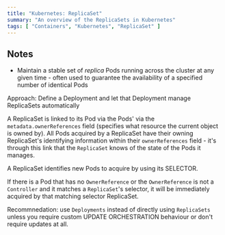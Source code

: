 ```yaml
---
title: "Kubernetes: ReplicaSet"
summary: "An overview of the ReplicaSets in Kubernetes"
tags: [ "Containers", "Kubernetes", "ReplicaSet" ]
---
```


## Notes

- Maintain a stable set of *replica* Pods running across the cluster at any given time - often used to guarantee the availability of a specified number of identical Pods


Approach: Define a Deployment and let that Deployment manage ReplicaSets automatically


A ReplicaSet is linked to its Pod via the Pods' via the `metadata.ownerReferences` field (specifies what resource the current object is owned by). All Pods acquired by a ReplicaSet have their owning ReplicaSet's identifying information within their `ownerReferences` field - it's through this link that the `ReplicaSet` knows of the state of the Pods it manages.


A ReplicaSet identifies new Pods to acquire by using its SELECTOR.

If there is a Pod that has no `OwnerReference` or the `OwnerReference` is not a `Controller` and it matches a `ReplicaSet`'s selector, it will be immediately acquired by that matching selector ReplicaSet.

Recommnedation: use `Deployments` instead of directly using `ReplicaSets` unless you require custom UPDATE ORCHESTRATION behaviour or don't require updates at all.




